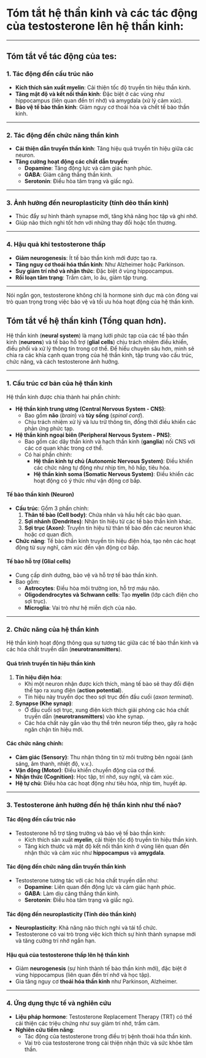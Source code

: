 # Tóm tắt hệ thần kinh và các tác động của testosterone lên hệ thần kinh:

---
## **Tóm tắt** về tác động của **tes**: 
### **1. Tác động đến cấu trúc não**
- **Kích thích sản xuất myelin**: Cải thiện tốc độ truyền tín hiệu thần kinh.  
- **Tăng mật độ và kết nối thần kinh**: Đặc biệt ở các vùng như hippocampus (liên quan đến trí nhớ) và amygdala (xử lý cảm xúc).  
- **Bảo vệ tế bào thần kinh**: Giảm nguy cơ thoái hóa và chết tế bào thần kinh.  

---

### **2. Tác động đến chức năng thần kinh**
- **Cải thiện dẫn truyền thần kinh**: Tăng hiệu quả truyền tín hiệu giữa các neuron.  
- **Tăng cường hoạt động các chất dẫn truyền**:
  - **Dopamine**: Tăng động lực và cảm giác hạnh phúc.  
  - **GABA**: Giảm căng thẳng thần kinh.  
  - **Serotonin**: Điều hòa tâm trạng và giấc ngủ.  

---

### **3. Ảnh hưởng đến neuroplasticity (tính dẻo thần kinh)**
- Thúc đẩy sự hình thành synapse mới, tăng khả năng học tập và ghi nhớ.  
- Giúp não thích nghi tốt hơn với những thay đổi hoặc tổn thương.  

---

### **4. Hậu quả khi testosterone thấp**
- **Giảm neurogenesis**: Ít tế bào thần kinh mới được tạo ra.  
- **Tăng nguy cơ thoái hóa thần kinh**: Như Alzheimer hoặc Parkinson.  
- **Suy giảm trí nhớ và nhận thức**: Đặc biệt ở vùng hippocampus.  
- **Rối loạn tâm trạng**: Trầm cảm, lo âu, giảm tập trung.  

---

Nói ngắn gọn, testosterone không chỉ là hormone sinh dục mà còn đóng vai trò quan trọng trong việc bảo vệ và tối ưu hóa hoạt động của hệ thần kinh.


## Tóm tắt về hệ thần kinh (Tổng quan hơn).

Hệ thần kinh (**neural system**) là mạng lưới phức tạp của các tế bào thần kinh (**neurons**) và tế bào hỗ trợ (**glial cells**) chịu trách nhiệm điều khiển, điều phối và xử lý thông tin trong cơ thể. Để hiểu chuyên sâu hơn, minh sẽ chia ra các khía cạnh quan trọng của hệ thần kinh, tập trung vào cấu trúc, chức năng, và cách testosterone ảnh hưởng.

---

### **1. Cấu trúc cơ bản của hệ thần kinh**
Hệ thần kinh được chia thành hai phần chính:
- **Hệ thần kinh trung ương (Central Nervous System - CNS)**:
  - Bao gồm **não** (*brain*) và **tủy sống** (*spinal cord*).
  - Chịu trách nhiệm xử lý và lưu trữ thông tin, đồng thời điều khiển các phản ứng phức tạp.
- **Hệ thần kinh ngoại biên (Peripheral Nervous System - PNS)**:
  - Bao gồm các dây thần kinh và hạch thần kinh (**ganglia**) nối CNS với các cơ quan khác trong cơ thể.
  - Có hai phần chính:
    - **Hệ thần kinh tự chủ (Autonomic Nervous System)**: Điều khiển các chức năng tự động như nhịp tim, hô hấp, tiêu hóa.
    - **Hệ thần kinh soma (Somatic Nervous System)**: Điều khiển các hoạt động có ý thức như vận động cơ bắp.

#### **Tế bào thần kinh (Neuron)**
- **Cấu trúc**: Gồm 3 phần chính:
  1. **Thân tế bào (Cell body)**: Chứa nhân và hầu hết các bào quan.
  2. **Sợi nhánh (Dendrites)**: Nhận tín hiệu từ các tế bào thần kinh khác.
  3. **Sợi trục (Axon)**: Truyền tín hiệu từ thân tế bào đến các neuron khác hoặc cơ quan đích.
- **Chức năng**: Tế bào thần kinh truyền tín hiệu điện hóa, tạo nên các hoạt động từ suy nghĩ, cảm xúc đến vận động cơ bắp.

#### **Tế bào hỗ trợ (Glial cells)**
- Cung cấp dinh dưỡng, bảo vệ và hỗ trợ tế bào thần kinh.
- Bao gồm:
  - **Astrocytes**: Điều hòa môi trường ion, hỗ trợ máu não.
  - **Oligodendrocytes và Schwann cells**: Tạo **myelin** (lớp cách điện cho sợi trục).
  - **Microglia**: Vai trò như hệ miễn dịch của não.

---

### **2. Chức năng của hệ thần kinh**
Hệ thần kinh hoạt động thông qua sự tương tác giữa các tế bào thần kinh và các hóa chất truyền dẫn (**neurotransmitters**). 

#### **Quá trình truyền tín hiệu thần kinh**
1. **Tín hiệu điện hóa**:
   - Khi một neuron nhận được kích thích, màng tế bào sẽ thay đổi điện thế tạo ra xung điện (**action potential**).
   - Tín hiệu này truyền dọc theo sợi trục đến đầu cuối (*axon terminal*).
2. **Synapse (Khe synap)**:
   - Ở đầu cuối sợi trục, xung điện kích thích giải phóng các hóa chất truyền dẫn (**neurotransmitters**) vào khe synap.
   - Các hóa chất này gắn vào thụ thể trên neuron tiếp theo, gây ra hoặc ngăn chặn tín hiệu mới.

#### **Các chức năng chính**:
- **Cảm giác (Sensory)**: Thu nhận thông tin từ môi trường bên ngoài (ánh sáng, âm thanh, nhiệt độ, v.v.).
- **Vận động (Motor)**: Điều khiển chuyển động của cơ thể.
- **Nhận thức (Cognition)**: Học tập, trí nhớ, suy nghĩ, và cảm xúc.
- **Hệ tự chủ**: Điều hòa các hoạt động như tiêu hóa, nhịp tim, huyết áp.

---

### **3. Testosterone ảnh hưởng đến hệ thần kinh như thế nào?**

#### **Tác động đến cấu trúc não**
- Testosterone hỗ trợ tăng trưởng và bảo vệ tế bào thần kinh:
  - Kích thích sản xuất **myelin**, cải thiện tốc độ truyền tín hiệu thần kinh.
  - Tăng kích thước và mật độ kết nối thần kinh ở vùng liên quan đến nhận thức và cảm xúc như **hippocampus** và **amygdala**.

#### **Tác động đến chức năng dẫn truyền thần kinh**
- Testosterone tương tác với các hóa chất truyền dẫn như:
  - **Dopamine**: Liên quan đến động lực và cảm giác hạnh phúc.
  - **GABA**: Làm dịu căng thẳng thần kinh.
  - **Serotonin**: Điều hòa tâm trạng và giấc ngủ.

#### **Tác động đến neuroplasticity (Tính dẻo thần kinh)**
- **Neuroplasticity**: Khả năng não thích nghi và tái tổ chức.
- Testosterone có vai trò trong việc kích thích sự hình thành synapse mới và tăng cường trí nhớ ngắn hạn.

#### **Hậu quả của testosterone thấp lên hệ thần kinh**
- Giảm **neurogenesis** (sự hình thành tế bào thần kinh mới), đặc biệt ở vùng hippocampus (liên quan đến trí nhớ và học tập).
- Gia tăng nguy cơ **thoái hóa thần kinh** như Parkinson, Alzheimer.

---

### **4. Ứng dụng thực tế và nghiên cứu**
- **Liệu pháp hormone**: Testosterone Replacement Therapy (TRT) có thể cải thiện các triệu chứng như suy giảm trí nhớ, trầm cảm.
- **Nghiên cứu tiềm năng**:
  - Tác động của testosterone trong điều trị bệnh thoái hóa thần kinh.
  - Vai trò của testosterone trong cải thiện nhận thức và sức khỏe tâm thần.
